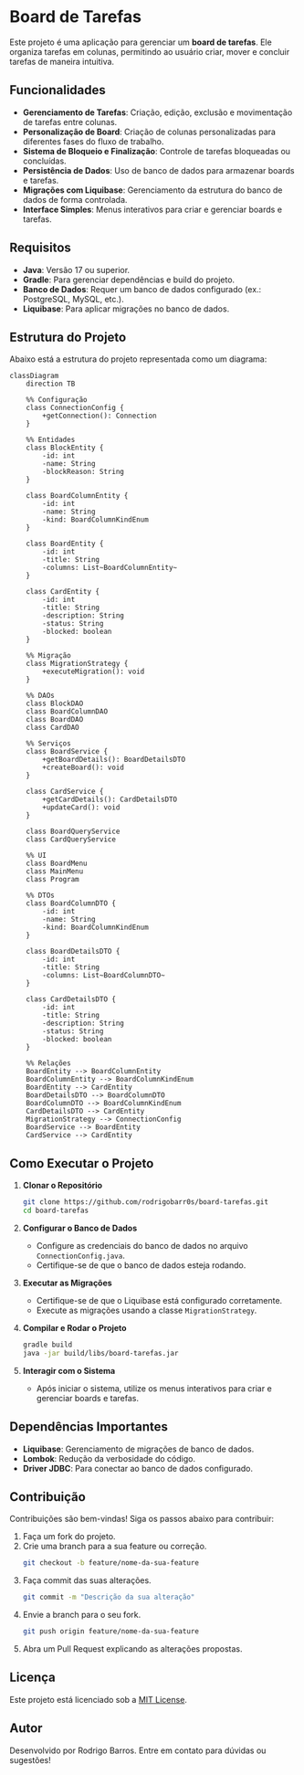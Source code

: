 # Board de Tarefas

Este projeto é uma aplicação para gerenciar um **board de tarefas**. Ele organiza tarefas em colunas, permitindo ao usuário criar, mover e concluir tarefas de maneira intuitiva.

## Funcionalidades

- **Gerenciamento de Tarefas**: Criação, edição, exclusão e movimentação de tarefas entre colunas.
- **Personalização de Board**: Criação de colunas personalizadas para diferentes fases do fluxo de trabalho.
- **Sistema de Bloqueio e Finalização**: Controle de tarefas bloqueadas ou concluídas.
- **Persistência de Dados**: Uso de banco de dados para armazenar boards e tarefas.
- **Migrações com Liquibase**: Gerenciamento da estrutura do banco de dados de forma controlada.
- **Interface Simples**: Menus interativos para criar e gerenciar boards e tarefas.

## Requisitos

- **Java**: Versão 17 ou superior.
- **Gradle**: Para gerenciar dependências e build do projeto.
- **Banco de Dados**: Requer um banco de dados configurado (ex.: PostgreSQL, MySQL, etc.).
- **Liquibase**: Para aplicar migrações no banco de dados.

## Estrutura do Projeto

Abaixo está a estrutura do projeto representada como um diagrama:

```mermaid
classDiagram
    direction TB

    %% Configuração
    class ConnectionConfig {
        +getConnection(): Connection
    }

    %% Entidades
    class BlockEntity {
        -id: int
        -name: String
        -blockReason: String
    }

    class BoardColumnEntity {
        -id: int
        -name: String
        -kind: BoardColumnKindEnum
    }

    class BoardEntity {
        -id: int
        -title: String
        -columns: List~BoardColumnEntity~
    }

    class CardEntity {
        -id: int
        -title: String
        -description: String
        -status: String
        -blocked: boolean
    }

    %% Migração
    class MigrationStrategy {
        +executeMigration(): void
    }

    %% DAOs
    class BlockDAO
    class BoardColumnDAO
    class BoardDAO
    class CardDAO

    %% Serviços
    class BoardService {
        +getBoardDetails(): BoardDetailsDTO
        +createBoard(): void
    }

    class CardService {
        +getCardDetails(): CardDetailsDTO
        +updateCard(): void
    }

    class BoardQueryService
    class CardQueryService

    %% UI
    class BoardMenu
    class MainMenu
    class Program

    %% DTOs
    class BoardColumnDTO {
        -id: int
        -name: String
        -kind: BoardColumnKindEnum
    }

    class BoardDetailsDTO {
        -id: int
        -title: String
        -columns: List~BoardColumnDTO~
    }

    class CardDetailsDTO {
        -id: int
        -title: String
        -description: String
        -status: String
        -blocked: boolean
    }

    %% Relações
    BoardEntity --> BoardColumnEntity
    BoardColumnEntity --> BoardColumnKindEnum
    BoardEntity --> CardEntity
    BoardDetailsDTO --> BoardColumnDTO
    BoardColumnDTO --> BoardColumnKindEnum
    CardDetailsDTO --> CardEntity
    MigrationStrategy --> ConnectionConfig
    BoardService --> BoardEntity
    CardService --> CardEntity
```

## Como Executar o Projeto

1. **Clonar o Repositório**
   ```bash
   git clone https://github.com/rodrigobarr0s/board-tarefas.git
   cd board-tarefas
   ```

2. **Configurar o Banco de Dados**
    - Configure as credenciais do banco de dados no arquivo `ConnectionConfig.java`.
    - Certifique-se de que o banco de dados esteja rodando.

3. **Executar as Migrações**
    - Certifique-se de que o Liquibase está configurado corretamente.
    - Execute as migrações usando a classe `MigrationStrategy`.

4. **Compilar e Rodar o Projeto**
   ```bash
   gradle build
   java -jar build/libs/board-tarefas.jar
   ```

5. **Interagir com o Sistema**
    - Após iniciar o sistema, utilize os menus interativos para criar e gerenciar boards e tarefas.

## Dependências Importantes

- **Liquibase**: Gerenciamento de migrações de banco de dados.
- **Lombok**: Redução da verbosidade do código.
- **Driver JDBC**: Para conectar ao banco de dados configurado.

## Contribuição

Contribuições são bem-vindas! Siga os passos abaixo para contribuir:

1. Faça um fork do projeto.
2. Crie uma branch para a sua feature ou correção.
   ```bash
   git checkout -b feature/nome-da-sua-feature
   ```
3. Faça commit das suas alterações.
   ```bash
   git commit -m "Descrição da sua alteração"
   ```
4. Envie a branch para o seu fork.
   ```bash
   git push origin feature/nome-da-sua-feature
   ```
5. Abra um Pull Request explicando as alterações propostas.

## Licença

Este projeto está licenciado sob a [MIT License](https://github.com/rodrigobarr0s/board-tarefas/blob/main/LICENSE).

## Autor

Desenvolvido por Rodrigo Barros. Entre em contato para dúvidas ou sugestões!